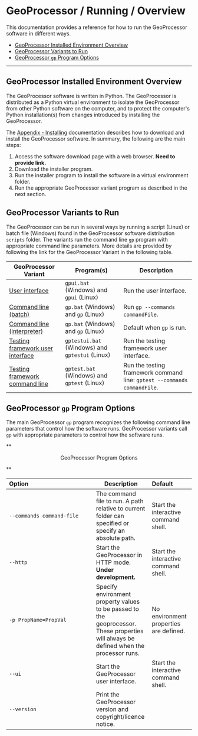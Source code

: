 # GeoProcessor / Running / Overview #

This documentation provides a reference for how to run the GeoProcessor software in different ways.

* [GeoProcessor Installed Environment Overview](#geoprocessor-installed-environment-overview)
* [GeoProcessor Variants to Run](#geoprocessor-variants-to-run)
* [GeoProcessor `gp` Program Options](#geoprocessor-gp-program-options)

----------------

## GeoProcessor Installed Environment Overview ##

The GeoProcessor software is written in Python.
The GeoProcessor is distributed as a Python virtual environment to isolate the GeoProcessor
from other Python software on the computer, and to protect the computer's Python installation(s) from
changes introduced by installing the GeoProcessor.

The [Appendix - Installing](../appendix-install/install.md) documentation describes how to download
and install the GeoProcessor software.  In summary, the following are the main steps:

1. Access the software download page with a web browser.  **Need to provide link.**
2. Download the installer program.
3. Run the installer program to install the software in a virtual environment folder.
4. Run the appropriate GeoProcessor variant program as described in the next section.

## GeoProcessor Variants to Run ##

The GeoProcessor can be run in several ways by running a script (Linux) or batch file (Windows) found
in the GeoProcessor software distribution `scripts` folder.
The variants run the command line `gp` program with appropriate command line parameters.
More details are provided by following the link for the GeoProcessor Variant in the following table.

| **GeoProcessor Variant**                     | **Program(s)** | **Description** |
| -------------------------------------------- | -------------- | --------------- |
| [User interface](ui.md)                         | `gpui.bat` (Windows) and `gpui` (Linux) | Run the user interface. |    
| [Command line (batch)](cl-batch.md)             | `gp.bat` (Windows) and `gp` (Linux) | Run `gp --commands commandFile`. |    
| [Command line (interpreter)](cl-interpreter.md) | `gp.bat` (Windows) and `gp` (Linux) | Default when `gp` is run. |    
| [Testing framework user interface](gptest.md)      | `gptestui.bat` (Windows) and `gptestui` (Linux) | Run the testing framework user interface. |    
| [Testing framework command line](gptest.md)        | `gptest.bat` (Windows) and `gptest` (Linux) | Run the testing framework command line:  `gptest --commands commandFile`. |    

## GeoProcessor `gp` Program Options ##

The main GeoProcessor `gp` program recognizes the following command line parameters that control how the software runs.
GeoProcessor variants call `gp` with appropriate parameters to control how the software runs.

**<p style="text-align: center;">
GeoProcessor Program Options
</p>**

| **Option**&nbsp;&nbsp;&nbsp;&nbsp;&nbsp;&nbsp;&nbsp;&nbsp;&nbsp;&nbsp;&nbsp;&nbsp;&nbsp;&nbsp;&nbsp;&nbsp;&nbsp;&nbsp;&nbsp;&nbsp;&nbsp;&nbsp;&nbsp;&nbsp;&nbsp;&nbsp;&nbsp;&nbsp;&nbsp;&nbsp;&nbsp;&nbsp;&nbsp;&nbsp;&nbsp;&nbsp;&nbsp;&nbsp;&nbsp; | **Description** | **Default**&nbsp;&nbsp;&nbsp;&nbsp;&nbsp;&nbsp;&nbsp;&nbsp;&nbsp;&nbsp; |
| --------------|-----------------|----------------- |
| `--commands command-file` | The command file to run. A path relative to current folder can specified or specify an absolute path. | Start the interactive command shell. |
| `--http` | Start the GeoProcessor in HTTP mode. **Under development.**| Start the interactive command shell. |
| `-p PropName=PropVal` | Specify environment property values to be passed to the geoprocessor.  These properties will always be defined when the processor runs. | No environment properties are defined. |
| `--ui` | Start the GeoProcessor user interface.| Start the interactive command shell. |
| `--version` | Print the GeoProcessor version and copyright/licence notice. | |
